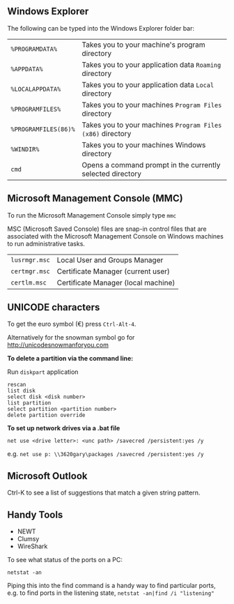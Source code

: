 ## Windows Explorer

The following can be typed into the Windows Explorer folder bar:

<table>
  <tr>
   <td><code>%PROGRAMDATA%</code>
   </td>
   <td>Takes you to your machine's program directory
   </td>
  </tr>
  <tr>
   <td><code>%APPDATA%</code>
   </td>
   <td>Takes you to your application data <code>Roaming</code> directory
   </td>
  </tr>
  <tr>
   <td><code>%LOCALAPPDATA%</code>
   </td>
   <td>Takes you to your application data <code>Local</code> directory
   </td>
  </tr>
  <tr>
   <td><code>%PROGRAMFILES%</code>
   </td>
   <td>Takes you to your machines <code>Program Files</code> directory
   </td>
  </tr>
  <tr>
   <td><code>%PROGRAMFILES(86)%</code>
   </td>
   <td>Takes you to your machines <code>Program Files (x86)</code> directory
   </td>
  </tr>
  <tr>
  <tr>
   <td><code>%WINDIR%</code>
   </td>
   <td>Takes you to your machines Windows directory
   </td>
  </tr>
   <td><code>cmd</code>
   </td>
   <td>Opens a command prompt in the currently selected directory
   </td>
  </tr>
</table>

## Microsoft Management Console (MMC)

To run the Microsoft Management Console simply type ```mmc```

MSC (Microsoft Saved Console) files are snap-in control files that are associated with the Microsoft Management Console on Windows machines to run administrative tasks.

<table>
  <tr>
   <td><code>lusrmgr.msc</code></td>
   <td>Local User and Groups Manager</td>
  </tr>
  <tr>
   <td><code>certmgr.msc</code></td>
   <td>Certificate Manager (current user)</td>
  </tr>
  <tr>
   <td><code>certlm.msc</code></td>
   <td>Certificate Manager (local machine)</td>
  </tr>
</table>


## UNICODE characters

To get the euro symbol (€) press `Ctrl-Alt-4`.

 
Alternatively for the snowman symbol go for http://unicodesnowmanforyou.com


**To delete a partition via the command line:**

Run `diskpart` application

```
rescan
list disk
select disk <disk number>
list partition
select partition <partition number>
delete partition override
```

**To set up network drives via a .bat file**

```net use <drive letter>: <unc path> /savecred /persistent:yes /y```

e.g. ```net use p: \\3620gary\packages /savecred /persistent:yes /y```



## Microsoft Outlook

Ctrl-K to see a list of suggestions that match a given string pattern.

## Handy Tools

* NEWT
* Clumsy
* WireShark

To see what status of the ports on a PC:

`netstat -an`

Piping this into the find command is a handy way to find particular ports, e.g. to find ports in the listening state, `netstat -an|find /i "listening"`
